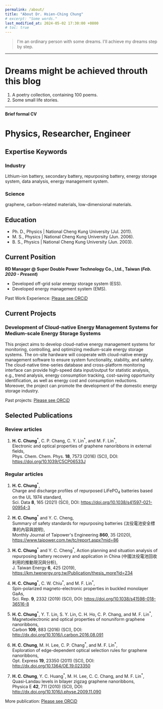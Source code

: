 ```yaml
---
permalink: /about/
title: "About Dr. Hsien-Ching Chung"
# excerpt: "Some words."
last_modified_at: 2024-05-02 17:30:00 +0800 
# toc: true
---
```


> I'm an ordinary person with some dreams. I'll achieve my dreams step by step.

---

# Dreams might be achieved throuth this blog

1. A poetry collection, containing 100 poems.
2. Some small life stories.

---

**Brief formal CV**

# Physics, Researcher, Engineer

<!--
#### Technical Skills: Python, AWS, MATLAB, 
-->

## Expertise Keywords
### Industry
Lithium-ion battery, secondary battery, repurposing battery, energy storage system, data analysis, energy management system.

### Science
graphene, carbon-related materials, low-dimensional materials.

## Education
- Ph. D., Physics | National Cheng Kung University (Jul. 2011).
- M. S., Physics | National Cheng Kung University (Jun. 2006).
- B. S., Physics | National Cheng Kung University (Jun. 2003).

## Current Position
**RD Manager @ Super Double Power Technology Co., Ltd., Taiwan (_Feb. 2020 - Present_)**
- Developed off-grid solar energy storage system (ESS).
- Developed energy management system (EMS).

Past Work Experience:
[Please see ORCiD](https://orcid.org/0000-0001-9364-8858)

## Current Projects
### Development of Cloud-native Energy Management Systems for Medium-scale Energy Storage Systems

This project aims to develop cloud-native energy management systems for monitoring, controlling, and optimizing medium-scale energy storage systems. The on-site hardware will cooperate with cloud-native energy management software to ensure system functionality, stability, and safety. The cloud-native time-series database and cross-platform monitoring interface can provide high-speed data input/output for statistic analysis, e.g., trend analysis, energy consumption tracking, cost-saving opportunity identification, as well as energy cost and consumption reductions. Moreover, the project can promote the development of the domestic energy storage industry.

Past projects: 
[Please see ORCiD](https://orcid.org/0000-0001-9364-8858)

## Selected Publications

### Review articles
1. **H. C. Chung**<sup>\*</sup>, C. P. Chang, C. Y. Lin<sup>\*</sup>, and M. F. Lin<sup>\*</sup>,  
Electronic and optical properties of graphene nanoribbons in external fields,  
Phys. Chem. Chem. Phys. **18**, 7573 (2016) (SCI), DOI: <https://doi.org/10.1039/C5CP06533J>

### Regular articles

1. **H. C. Chung**<sup>\*</sup>,  
Charge and discharge profiles of repurposed LiFePO<sub>4</sub> batteries based on the UL 1974 standard,  
Sci. Data **8**, 165 (2021) (SCI), DOI: <https://doi.org/10.1038/s41597-021-00954-3>

2. **H. C. Chung**<sup>\*</sup> and Y. C. Cheng,  
Summary of safety standards for repurposing batteries (汰役電池安全標準的內容與說明),  
Monthly Journal of Taipower's Engineering **860**, 35 (2020), <https://www.taipower.com.tw/tc/report.aspx?mid=86>

3. **H. C. Chung**<sup>\*</sup> and Y. C. Cheng<sup>\*</sup>,
Action planning and situation analysis of repurposing battery recovery and application in China (中國汰役電池回收利用的推動現況與分析),  
J. Taiwan Energy **6**, 425 (2019), <https://km.twenergy.org.tw/Publication/thesis_more?id=234>

4. **H. C. Chung**<sup>\*</sup>, C. W. Chiu<sup>\*</sup>, and M. F. Lin<sup>\*</sup>,  
Spin-polarized magneto-electronic properties in buckled monolayer GaAs,  
Sci. Rep. **9**, 2332 (2019) (SCI), DOI: <https://doi.org/10.1038/s41598-018-36516-8>

5. **H. C. Chung**<sup>\*</sup>, Y. T. Lin, S. Y. Lin, C. H. Ho, C. P. Chang, and M. F. Lin<sup>\*</sup>,  
Magnetoelectronic and optical properties of nonuniform graphene nanoribbons,  
Carbon **109**, 883 (2016) (SCI), DOI: <http://dx.doi.org/10.1016/j.carbon.2016.08.091>

6. **H. C. Chung**, M. H. Lee, C. P. Chang<sup>\*</sup>, and M. F. Lin<sup>\*</sup>,  
Exploration of edge-dependent optical selection rules for graphene nanoribbons,  
Opt. Express **19**, 23350 (2011) (SCI), DOI: <http://dx.doi.org/10.1364/OE.19.023350>

7. **H. C. Chung**, Y. C. Huang<sup>\*</sup>, M. H. Lee, C. C. Chang, and M. F. Lin<sup>\*</sup>,  
Quasi-Landau levels in bilayer zigzag graphene nanoribbons,  
Physica E **42**, 711 (2010) (SCI), DOI: <http://dx.doi.org/10.1016/j.physe.2009.11.090>

More publication: 
[Please see ORCiD](https://orcid.org/0000-0001-9364-8858)
